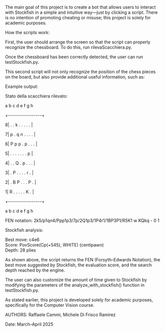 The main goal of this project is to create a bot that allows users to interact with Stockfish in a simple and intuitive way—just by clicking a script.
There is no intention of promoting cheating or misuse; this project is solely for academic purposes.

How the scripts work:

First, the user should arrange the screen so that the script can properly recognize the chessboard. To do this, run rilevaScacchiera.py.

Once the chessboard has been correctly detected, the user can run testStockfish.py.

This second script will not only recognize the position of the chess pieces on the board, but also provide additional useful information, such as:

Example output:

Stato della scacchiera rilevato: 

  a b c d e f g h
  
 +-----------------+
 
8| . . k . . . . . |

7| p . q n . . . . |

6| P p p . p . . . |

5| . . . . . . . p |

4| . . Q . p . . . |

3| . P . . . . r . |

2| . B P . . . P . |

1| R . . . . . K . |

 +-----------------+
 
  a b c d e f g h
  

FEN notation: 2k5/p1qn4/Ppp1p3/7p/2Q1p3/1P4r1/1BP3P1/R5K1 w KQkq - 0 1

Stockfish analysis:

Best move: c4e6  
Score: PovScore(Cp(+545), WHITE) (centipawn)  
Depth: 28 plies

As shown above, the script returns the FEN (Forsyth–Edwards Notation), the best move suggested by Stockfish, the evaluation score, and the search depth reached by the engine.

The user can also customize the amount of time given to Stockfish by modifying the parameters of the analyze_with_stockfish() function in testStockfish.py.

As stated earlier, this project is developed solely for academic purposes, specifically for the Computer Vision course.

AUTHORS: Raffaele Cammi, Michele Di Frisco Ramirez

Date: March–April 2025
